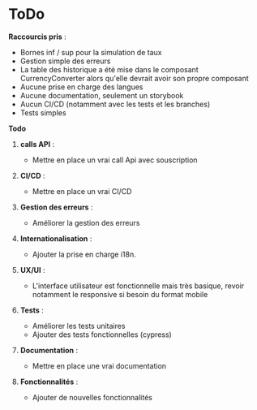 # ToDo

**Raccourcis pris** : 
   - Bornes inf / sup pour la simulation de taux
   - Gestion simple des erreurs
   - La table des historique a été mise dans le composant CurrencyConverter alors qu'elle devrait avoir son propre composant
   - Aucune prise en charge des langues
   - Aucune documentation, seulement un storybook
   - Aucun CI/CD (notamment avec les tests et les branches)
   - Tests simples

**Todo**

1. **calls API** :
   - Mettre en place un vrai call Api avec souscription

2. **CI/CD** : 
    - Mettre en place un vrai CI/CD

3. **Gestion des erreurs** : 
   - Améliorer la gestion des erreurs

4. **Internationalisation** : 
   - Ajouter la prise en charge i18n.

5. **UX/UI** : 
   - L'interface utilisateur est fonctionnelle mais très basique, revoir notamment le responsive si besoin du format mobile

6. **Tests** : 
   - Améliorer les tests unitaires 
   - Ajouter des tests fonctionnelles (cypress)

7. **Documentation** : 
   - Mettre en place une vrai documentation

8. **Fonctionnalités** :
   - Ajouter de nouvelles fonctionnalités
